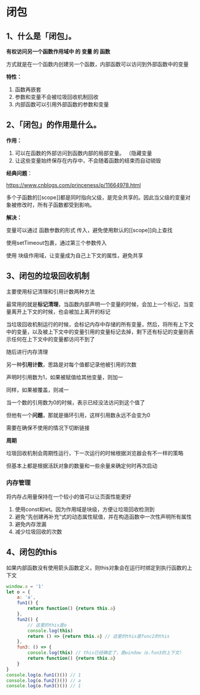 # 闭包

## 1、什么是「闭包」。

**有权访问另一个函数作用域中  的  变量  的  函数**

方式就是在一个函数内创建另一个函数，内部函数可以访问到外部函数中的变量



**特性：**

1. 函数再嵌套
2. 参数和变量不会被垃圾回收机制回收
3. 内部函数可以引用外部函数的参数和变量



## 2、「闭包」的作用是什么。

**作用：**

1. 可以在函数的外部访问到函数内部的局部变量。 （隐藏变量
2. 让这些变量始终保存在内存中，不会随着函数的结束而自动销毁

**经典问题**：

https://www.cnblogs.com/princeness/p/11664978.html

多个子函数的[[scope]]都是同时指向父级，是完全共享的。因此当父级的变量对象被修改时，所有子函数都受到影响。

**解决：**

变量可以通过 函数参数的形式 传入，避免使用默认的[[scope]]向上查找 

使用setTimeout包裹，通过第三个参数传入 

使用 块级作用域，让变量成为自己上下文的属性，避免共享



## 3、闭包的垃圾回收机制

主要使用标记清理和引用计数两种方法

最常用的就是**标记清理**，当函数内部声明一个变量的时候，会加上一个标记，当变量离开上下文的时候，也会被加上离开的标记

当垃圾回收机制运行的时候，会标记内存中存储的所有变量，然后，将所有上下文中的变量，以及被上下文中的变量引用的变量标记去掉，剩下还有标记的变量则表示任何在上下文中的变量都访问不到了

随后进行内存清理

另一种**引用计数**，思路是对每个值都记录他被引用的次数

声明时引用数为1，如果被赋值给其他变量，则加一

同样，如果被覆盖，则减一

当一个数的引用数为0的时候，表示已经没法访问到这个值了

但他有一个**问题**，那就是循环引用，这样引用数永远不会变为0

需要在确保不使用的情况下切断链接

**周期**

垃圾回收机制会周期性运行，下一次运行的时候根据浏览器会有不一样的策略

但基本上都是根据活跃对象的数量和一些余量来确定何时再次启动

### 内存管理

将内存占用量保持在一个较小的值可以让页面性能更好

1. 使用const和let。因为作用域是块级，方便让垃圾回收检测到
2. 避免“先创建再补充”式的动态属性赋值，并在构造函数中一次性声明所有属性
3. 避免内存泄漏
4. 减少垃圾回收的次数

## 4、闭包的this

如果内部函数没有使用箭头函数定义，则this对象会在运行时绑定到执行函数的上下文

```js
window.a = '1'
let o = {
    a: 'a',
    fun1() {
        return function() {return this.a}
    },
    fun2() {
        // 这里的this是o
        console.log(this)
        return () => {return this.a} // 这里的this是func2的this
    },
    fun3: () => {
        console.log(this) // this已经确定了，是window（o.fun3的上下文）
        return function() {return this.a}
    }
}
console.log(o.fun1()()) // 1
console.log(o.fun2()()) // a
console.log(o.fun3()()) // 1
```

